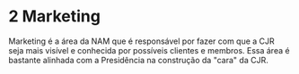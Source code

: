 # 2 Marketing

Marketing é a área da NAM que é responsável por fazer com que a CJR seja mais visível e conhecida por possíveis clientes e membros. Essa área é bastante alinhada com a Presidência na construção da "cara" da CJR.

